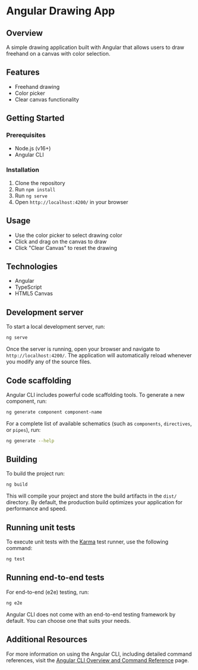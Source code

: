 # Angular Drawing App

## Overview
A simple drawing application built with Angular that allows users to draw freehand on a canvas with color selection.

## Features
- Freehand drawing
- Color picker
- Clear canvas functionality

## Getting Started

### Prerequisites
- Node.js (v16+)
- Angular CLI

### Installation
1. Clone the repository
2. Run `npm install`
3. Run `ng serve`
4. Open `http://localhost:4200/` in your browser

## Usage
- Use the color picker to select drawing color
- Click and drag on the canvas to draw
- Click "Clear Canvas" to reset the drawing

## Technologies
- Angular
- TypeScript
- HTML5 Canvas

## Development server

To start a local development server, run:

```bash
ng serve
```

Once the server is running, open your browser and navigate to `http://localhost:4200/`. The application will automatically reload whenever you modify any of the source files.

## Code scaffolding

Angular CLI includes powerful code scaffolding tools. To generate a new component, run:

```bash
ng generate component component-name
```

For a complete list of available schematics (such as `components`, `directives`, or `pipes`), run:

```bash
ng generate --help
```

## Building

To build the project run:

```bash
ng build
```

This will compile your project and store the build artifacts in the `dist/` directory. By default, the production build optimizes your application for performance and speed.

## Running unit tests

To execute unit tests with the [Karma](https://karma-runner.github.io) test runner, use the following command:

```bash
ng test
```

## Running end-to-end tests

For end-to-end (e2e) testing, run:

```bash
ng e2e
```

Angular CLI does not come with an end-to-end testing framework by default. You can choose one that suits your needs.

## Additional Resources

For more information on using the Angular CLI, including detailed command references, visit the [Angular CLI Overview and Command Reference](https://angular.dev/tools/cli) page.
